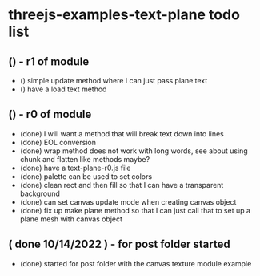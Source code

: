 # threejs-examples-text-plane todo list

## () - r1 of module
* () simple update method where I can just pass plane text
* () have a load text method

## () - r0 of module
* (done) I will want a method that will break text down into lines
* (done) EOL conversion
* (done) wrap method does not work with long words, see about using chunk and flatten like methods maybe?
* (done) have a text-plane-r0.js file
* (done) palette can be used to set colors
* (done) clean rect and then fill so that I can have a transparent background
* (done) can set canvas update mode when creating canvas object
* (done) fix up make plane method so that I can just call that to set up a plane mesh with canvas object 

## ( done 10/14/2022 ) - for post folder started
* (done) started for post folder with the canvas texture module example
